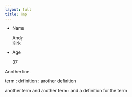 ```yaml
---
layout: full
title: Tmp
---
```


* Name

  Andy  
  Kirk
  
* Age

  37

Another line.

term
: definition
: another definition

another term
and another term
: and a definition for the term
